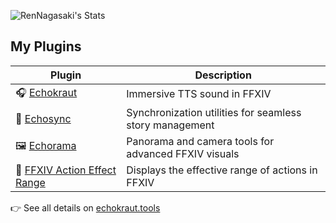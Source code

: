 ![RenNagasaki's Stats](https://github-readme-stats.vercel.app/api?username=RenNagasaki&theme=blueberry&show_icons=true&hide_border=false&count_private=false)

## My Plugins

| Plugin | Description |
|--------|-------------|
| 🎧 [Echokraut](https://github.com/RenNagasaki/Echokraut) | Immersive TTS sound in FFXIV |
| 🔄 [Echosync](https://github.com/RenNagasaki/Echosync) | Synchronization utilities for seamless story management |
| 🖼️ [Echorama](https://github.com/RenNagasaki/Echorama) | Panorama and camera tools for advanced FFXIV visuals |
| 🎯 [FFXIV Action Effect Range](https://github.com/RenNagasaki/FFXIVActionEffectRange) | Displays the effective range of actions in FFXIV |

👉 See all details on [echokraut.tools](https://echokraut.tools)
